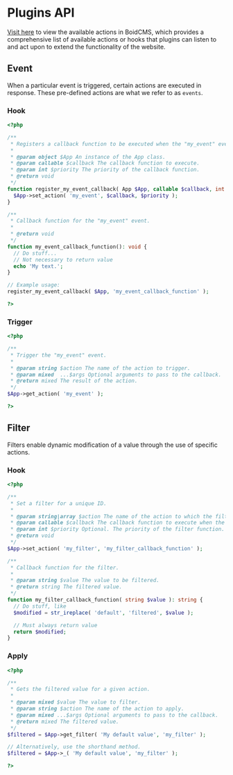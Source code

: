 # Plugins API
[Visit here](/developer/actions) to view the available actions in BoidCMS, which provides a comprehensive list of available actions or hooks that plugins can listen to and act upon to extend the functionality of the website.

## Event
When a particular event is triggered, certain actions are executed in response. These pre-defined actions are what we refer to as `events`.

### Hook
```php
<?php

/**
 * Registers a callback function to be executed when the "my_event" event is triggered.
 *
 * @param object $App An instance of the App class.
 * @param callable $callback The callback function to execute.
 * @param int $priority The priority of the callback function.
 * @return void
 */
function register_my_event_callback( App $App, callable $callback, int $priority = 10 ): void {
  $App->set_action( 'my_event', $callback, $priority );
}

/**
 * Callback function for the "my_event" event.
 *
 * @return void
 */
function my_event_callback_function(): void {
  // Do stuff...
  // Not necessary to return value
  echo 'My text.';
}

// Example usage:
register_my_event_callback( $App, 'my_event_callback_function' );

?>
```

### Trigger

```php
<?php

/**
 * Trigger the "my_event" event.
 *
 * @param string $action The name of the action to trigger.
 * @param mixed  ...$args Optional arguments to pass to the callback.
 * @return mixed The result of the action.
 */
$App->get_action( 'my_event' );

?>
```


## Filter
Filters enable dynamic modification of a value through the use of specific actions.

### Hook

```php
<?php

/**
 * Set a filter for a unique ID.
 *
 * @param string|array $action The name of the action to which the filter is hooked.
 * @param callable $callback The callback function to execute when the filter is applied.
 * @param int $priority Optional. The priority of the filter function. Default is 10.
 * @return void
 */
$App->set_action( 'my_filter', 'my_filter_callback_function' );

/**
 * Callback function for the filter.
 *
 * @param string $value The value to be filtered.
 * @return string The filtered value.
 */
function my_filter_callback_function( string $value ): string {
  // Do stuff, like
  $modified = str_ireplace( 'default', 'filtered', $value );

  // Must always return value
  return $modified;
}
```

### Apply

```php
<?php

/**
 * Gets the filtered value for a given action.
 *
 * @param mixed $value The value to filter.
 * @param string $action The name of the action to apply.
 * @param mixed ...$args Optional arguments to pass to the callback.
 * @return mixed The filtered value.
 */
$filtered = $App->get_filter( 'My default value', 'my_filter' );

// Alternatively, use the shorthand method.
$filtered = $App->_( 'My default value', 'my_filter' );

?>
```
















